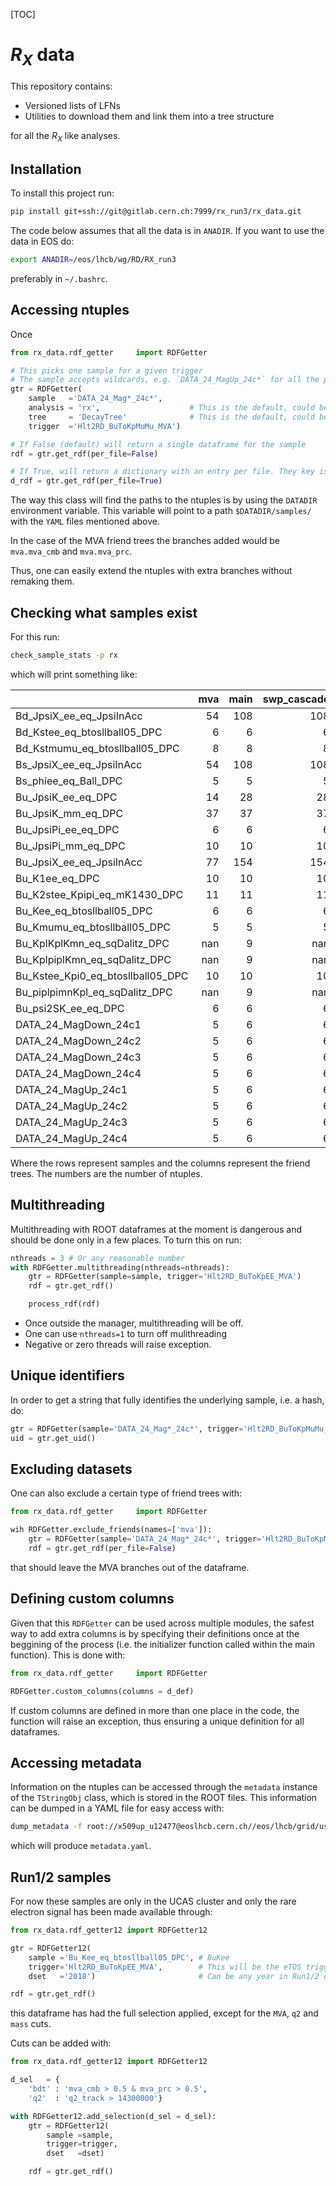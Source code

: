[TOC]

# $R_X$ data

This repository contains:

- Versioned lists of LFNs
- Utilities to download them and link them into a tree structure

for all the $R_X$ like analyses.

## Installation

To install this project run:

```bash
pip install git+ssh://git@gitlab.cern.ch:7999/rx_run3/rx_data.git
```

The code below assumes that all the data is in `ANADIR`. If you want to use the data
in EOS do:

```bash
export ANADIR=/eos/lhcb/wg/RD/RX_run3
```

preferably in `~/.bashrc`.

## Accessing ntuples

Once

```python
from rx_data.rdf_getter     import RDFGetter

# This picks one sample for a given trigger
# The sample accepts wildcards, e.g. `DATA_24_MagUp_24c*` for all the periods
gtr = RDFGetter(
    sample   ='DATA_24_Mag*_24c*',
    analysis = 'rx',                    # This is the default, could be nopid
    tree     = 'DecayTree'              # This is the default, could be MCDecayTre
    trigger  ='Hlt2RD_BuToKpMuMu_MVA')

# If False (default) will return a single dataframe for the sample
rdf = gtr.get_rdf(per_file=False)

# If True, will return a dictionary with an entry per file. They key is the full path of the ROOT file
d_rdf = gtr.get_rdf(per_file=True)
```

The way this class will find the paths to the ntuples is by using the `DATADIR` environment
variable. This variable will point to a path `$DATADIR/samples/` with the `YAML` files
mentioned above.

In the case of the MVA friend trees the branches added would be `mva.mva_cmb` and `mva.mva_prc`.

Thus, one can easily extend the ntuples with extra branches without remaking them.

## Checking what samples exist

For this run:

```bash
check_sample_stats -p rx
```
which will print something like:

|                                   |   mva |   main |   swp_cascade |   brem_track_2 |   swp_jpsi_misid |   hop |
|:----------------------------------|------:|-------:|--------------:|---------------:|-----------------:|------:|
| Bd_JpsiX_ee_eq_JpsiInAcc          |    54 |    108 |           108 |            108 |              108 |   108 |
| Bd_Kstee_eq_btosllball05_DPC      |     6 |      6 |             6 |              6 |                6 |     6 |
| Bd_Kstmumu_eq_btosllball05_DPC    |     8 |      8 |             8 |            nan |                8 |     8 |
| Bs_JpsiX_ee_eq_JpsiInAcc          |    54 |    108 |           108 |            108 |              108 |   108 |
| Bs_phiee_eq_Ball_DPC              |     5 |      5 |             5 |              5 |                5 |     5 |
| Bu_JpsiK_ee_eq_DPC                |    14 |     28 |            28 |             28 |               28 |    28 |
| Bu_JpsiK_mm_eq_DPC                |    37 |     37 |            37 |            nan |               37 |    37 |
| Bu_JpsiPi_ee_eq_DPC               |     6 |      6 |             6 |              6 |                6 |     6 |
| Bu_JpsiPi_mm_eq_DPC               |    10 |     10 |            10 |            nan |               10 |    10 |
| Bu_JpsiX_ee_eq_JpsiInAcc          |    77 |    154 |           154 |            154 |              154 |   154 |
| Bu_K1ee_eq_DPC                    |    10 |     10 |            10 |             10 |               10 |    10 |
| Bu_K2stee_Kpipi_eq_mK1430_DPC     |    11 |     11 |            11 |             11 |               11 |    11 |
| Bu_Kee_eq_btosllball05_DPC        |     6 |      6 |             6 |              6 |                6 |     6 |
| Bu_Kmumu_eq_btosllball05_DPC      |     5 |      5 |             5 |            nan |                5 |     5 |
| Bu_KplKplKmn_eq_sqDalitz_DPC      |   nan |      9 |           nan |            nan |              nan |   nan |
| Bu_KplpiplKmn_eq_sqDalitz_DPC     |   nan |      9 |           nan |            nan |              nan |   nan |
| Bu_Kstee_Kpi0_eq_btosllball05_DPC |    10 |     10 |            10 |             10 |               10 |    10 |
| Bu_piplpimnKpl_eq_sqDalitz_DPC    |   nan |      9 |           nan |            nan |              nan |   nan |
| Bu_psi2SK_ee_eq_DPC               |     6 |      6 |             6 |              6 |                6 |     6 |
| DATA_24_MagDown_24c1              |     5 |      6 |             6 |              4 |                6 |     6 |
| DATA_24_MagDown_24c2              |     5 |      6 |             6 |              4 |                6 |     6 |
| DATA_24_MagDown_24c3              |     5 |      6 |             6 |              4 |                6 |     6 |
| DATA_24_MagDown_24c4              |     5 |      6 |             6 |              4 |                6 |     6 |
| DATA_24_MagUp_24c1                |     5 |      6 |             6 |              4 |                6 |     6 |
| DATA_24_MagUp_24c2                |     5 |      6 |             6 |              4 |                6 |     6 |
| DATA_24_MagUp_24c3                |     5 |      6 |             6 |              4 |                6 |     6 |
| DATA_24_MagUp_24c4                |     5 |      6 |             6 |              4 |                6 |     6 |

Where the rows represent samples and the columns represent the friend trees.
The numbers are the number of ntuples.

## Multithreading

Multithreading with ROOT dataframes at the moment is dangerous and should be done only in a few places.
To turn this on run:

```python
nthreads = 3 # Or any reasonable number
with RDFGetter.multithreading(nthreads=nthreads):
    gtr = RDFGetter(sample=sample, trigger='Hlt2RD_BuToKpEE_MVA')
    rdf = gtr.get_rdf()

    process_rdf(rdf)
```

- Once outside the manager, multithreading will be off.
- One can use `nthreads=1` to turn off mulithreading
- Negative or zero threads will raise exception.

## Unique identifiers

In order to get a string that fully identifies the underlying sample,
i.e. a hash, do:

```python
gtr = RDFGetter(sample='DATA_24_Mag*_24c*', trigger='Hlt2RD_BuToKpMuMu_MVA')
uid = gtr.get_uid()
```

## Excluding datasets

One can also exclude a certain type of friend trees with:
```python
from rx_data.rdf_getter     import RDFGetter

wih RDFGetter.exclude_friends(names=['mva']):
    gtr = RDFGetter(sample='DATA_24_Mag*_24c*', trigger='Hlt2RD_BuToKpMuMu_MVA')
    rdf = gtr.get_rdf(per_file=False)
```

that should leave the MVA branches out of the dataframe.

## Defining custom columns

Given that this `RDFGetter` can be used across multiple modules, the safest way to
add extra columns is by specifying their definitions once at the beggining of the
process (i.e. the initializer function called within the main function).
This is done with:

```python
from rx_data.rdf_getter     import RDFGetter

RDFGetter.custom_columns(columns = d_def)
```

If custom columns are defined in more than one place in the code, the function will
raise an exception, thus ensuring a unique definition for all dataframes.

## Accessing metadata

Information on the ntuples can be accessed through the `metadata` instance of the `TStringObj` class, which is
stored in the ROOT files. This information can be dumped in a YAML file for easy access with:


```bash
dump_metadata -f root://x509up_u12477@eoslhcb.cern.ch//eos/lhcb/grid/user/lhcb/user/a/acampove/2025_02/1044184/1044184991/data_24_magdown_turbo_24c2_Hlt2RD_BuToKpEE_MVA_4df98a7f32.root
```

which will produce `metadata.yaml`.

## Run1/2 samples

For now these samples are only in the UCAS cluster and only
the rare electron signal has been made available through:

```python
from rx_data.rdf_getter12 import RDFGetter12

gtr = RDFGetter12(
    sample ='Bu_Kee_eq_btosllball05_DPC', # BuKee
    trigger='Hlt2RD_BuToKpEE_MVA',        # This will be the eTOS trigger
    dset   ='2018')                       # Can be any year in Run1/2 or all for the full sample

rdf = gtr.get_rdf()
```

this dataframe has had the full selection applied, except for the
`MVA`, `q2` and `mass` cuts.

Cuts can be added with:

```python
from rx_data.rdf_getter12 import RDFGetter12

d_sel   = {
    'bdt' : 'mva_cmb > 0.5 & mva_prc > 0.5',
    'q2'  : 'q2_track > 14300000'}

with RDFGetter12.add_selection(d_sel = d_sel):
    gtr = RDFGetter12(
        sample =sample,
        trigger=trigger,
        dset   =dset)

    rdf = gtr.get_rdf()
```

